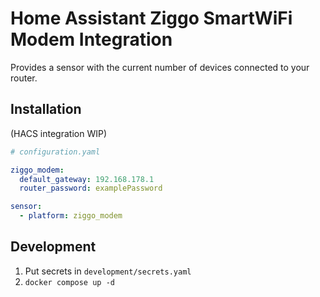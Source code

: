 # Home Assistant Ziggo SmartWiFi Modem Integration

Provides a sensor with the current number of devices connected to your router.

## Installation

(HACS integration WIP)

```yaml
# configuration.yaml

ziggo_modem:
  default_gateway: 192.168.178.1
  router_password: examplePassword

sensor:
  - platform: ziggo_modem
```

## Development

1. Put secrets in `development/secrets.yaml`
2. `docker compose up -d`
